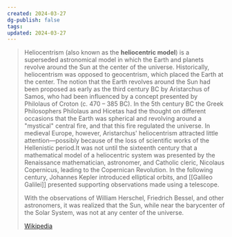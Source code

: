 ```yaml
---
created: 2024-03-27
dg-publish: false
tags: 
updated: 2024-03-27
---
```

> Heliocentrism (also known as the **heliocentric model**) is a superseded astronomical model in which the Earth and planets revolve around the Sun at the center of the universe. Historically, heliocentrism was opposed to geocentrism, which placed the Earth at the center. The notion that the Earth revolves around the Sun had been proposed as early as the third century BC by Aristarchus of Samos, who had been influenced by a concept presented by Philolaus of Croton (c. 470 – 385 BC). In the 5th century BC the Greek Philosophers Philolaus and Hicetas had the thought on different occasions that the Earth was spherical and revolving around a "mystical" central fire, and that this fire regulated the universe. In medieval Europe, however, Aristarchus' heliocentrism attracted little attention—possibly because of the loss of scientific works of the Hellenistic period.It was not until the sixteenth century that a mathematical model of a heliocentric system was presented by the Renaissance mathematician, astronomer, and Catholic cleric, Nicolaus Copernicus, leading to the Copernican Revolution. In the following century, Johannes Kepler introduced elliptical orbits, and [[Galileo Galilei]] presented supporting observations made using a telescope.
>
> With the observations of William Herschel, Friedrich Bessel, and other astronomers, it was realized that the Sun, while near the barycenter of the Solar System, was not at any center of the universe.
>
> [Wikipedia](https://en.wikipedia.org/wiki/Heliocentrism)

